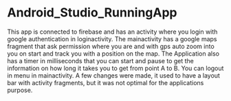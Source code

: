 # Android_Studio_RunningApp

This app is connected to firebase and has an activity where you login with google authentication in loginactivity. 
The mainactivity has a google maps fragment that ask permission where you are and with gps auto zoom into you on start and track you with a position on the map. The Application also has a timer in milliseconds that you can start and pause to get the information on how long it takes you to get from point A to B. You can logout in menu in mainactivity. 
A few changes were made, it used to have a layout bar with activity fragments, but it was not optimal for the applications purpose. 
